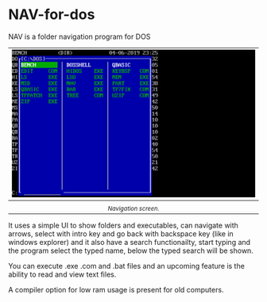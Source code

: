 # NAV-for-dos
NAV is a folder navigation program for DOS

| ![](doc/nav.png) |
|:--:|
| *<sub>Navigation screen.</sub>* |

It uses a simple UI to show folders and executables, can navigate with arrows, select with intro key and go back with backspace key (like in windows explorer) and it also have a search functionailty, start typing and the program select the typed name, below the typed search will be shown.

You can execute .exe .com and .bat files and an upcoming feature is the ability to read and view text files.

A compiler option for low ram usage is present for old computers.
